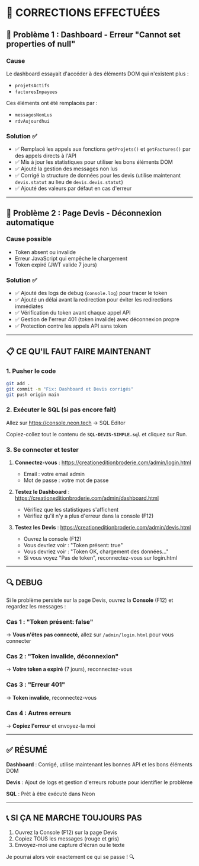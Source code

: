 # 🔧 CORRECTIONS EFFECTUÉES

## 🐛 Problème 1 : Dashboard - Erreur "Cannot set properties of null"

### Cause
Le dashboard essayait d'accéder à des éléments DOM qui n'existent plus :
- `projetsActifs` 
- `facturesImpayees`

Ces éléments ont été remplacés par :
- `messagesNonLus`
- `rdvAujourdhui`

### Solution ✅
- ✅ Remplacé les appels aux fonctions `getProjets()` et `getFactures()` par des appels directs à l'API
- ✅ Mis à jour les statistiques pour utiliser les bons éléments DOM
- ✅ Ajouté la gestion des messages non lus
- ✅ Corrigé la structure de données pour les devis (utilise maintenant `devis.statut` au lieu de `devis.devis.statut`)
- ✅ Ajouté des valeurs par défaut en cas d'erreur

---

## 🐛 Problème 2 : Page Devis - Déconnexion automatique

### Cause possible
- Token absent ou invalide
- Erreur JavaScript qui empêche le chargement
- Token expiré (JWT valide 7 jours)

### Solution ✅
- ✅ Ajouté des logs de debug (`console.log`) pour tracer le token
- ✅ Ajouté un délai avant la redirection pour éviter les redirections immédiates
- ✅ Vérification du token avant chaque appel API
- ✅ Gestion de l'erreur 401 (token invalide) avec déconnexion propre
- ✅ Protection contre les appels API sans token

---

## 📋 CE QU'IL FAUT FAIRE MAINTENANT

### 1. Pusher le code

```bash
git add .
git commit -m "Fix: Dashboard et Devis corrigés"
git push origin main
```

### 2. Exécuter le SQL (si pas encore fait)

Allez sur https://console.neon.tech → SQL Editor

Copiez-collez tout le contenu de **`SQL-DEVIS-SIMPLE.sql`** et cliquez sur Run.

### 3. Se connecter et tester

1. **Connectez-vous** : https://creationeditionbroderie.com/admin/login.html
   - Email : votre email admin
   - Mot de passe : votre mot de passe

2. **Testez le Dashboard** : https://creationeditionbroderie.com/admin/dashboard.html
   - Vérifiez que les statistiques s'affichent
   - Vérifiez qu'il n'y a plus d'erreur dans la console (F12)

3. **Testez les Devis** : https://creationeditionbroderie.com/admin/devis.html
   - Ouvrez la console (F12)
   - Vous devriez voir : "Token présent: true"
   - Vous devriez voir : "Token OK, chargement des données..."
   - Si vous voyez "Pas de token", reconnectez-vous sur login.html

---

## 🔍 DEBUG

Si le problème persiste sur la page Devis, ouvrez la **Console** (F12) et regardez les messages :

### Cas 1 : "Token présent: false"
→ **Vous n'êtes pas connecté**, allez sur `/admin/login.html` pour vous connecter

### Cas 2 : "Token invalide, déconnexion"
→ **Votre token a expiré** (7 jours), reconnectez-vous

### Cas 3 : "Erreur 401"
→ **Token invalide**, reconnectez-vous

### Cas 4 : Autres erreurs
→ **Copiez l'erreur** et envoyez-la moi

---

## ✅ RÉSUMÉ

**Dashboard** : Corrigé, utilise maintenant les bonnes API et les bons éléments DOM

**Devis** : Ajout de logs et gestion d'erreurs robuste pour identifier le problème

**SQL** : Prêt à être exécuté dans Neon

---

## 📞 SI ÇA NE MARCHE TOUJOURS PAS

1. Ouvrez la Console (F12) sur la page Devis
2. Copiez TOUS les messages (rouge et gris)
3. Envoyez-moi une capture d'écran ou le texte

Je pourrai alors voir exactement ce qui se passe ! 🔍

